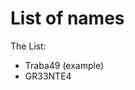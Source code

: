 # List of names

<p style="font-size:20px><b> This here is the list of names of people who have completed the exam. </br> 
You neeed to add your name in this list for your exam to be considered complete. </b></p>

# The List:

- Traba49 (example)
- GR33NTE4